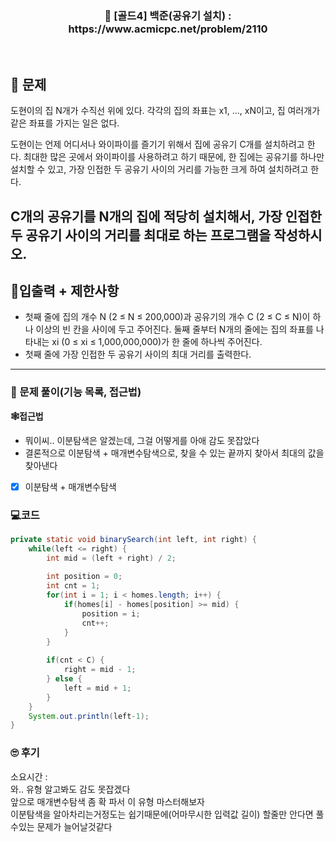 <h3 align="center"> 
    📢  [골드4] 백준(공유기 설치) : https://www.acmicpc.net/problem/2110
</h3>

<br>

## 🚀 문제

도현이의 집 N개가 수직선 위에 있다. 각각의 집의 좌표는 x1, ..., xN이고, 집 여러개가 같은 좌표를 가지는 일은 없다.

도현이는 언제 어디서나 와이파이를 즐기기 위해서 집에 공유기 C개를 설치하려고 한다. 최대한 많은 곳에서 와이파이를 사용하려고 하기 때문에, 한 집에는 공유기를 하나만 설치할 수 있고, 가장 인접한 두 공유기 사이의 거리를 가능한 크게 하여 설치하려고 한다.

C개의 공유기를 N개의 집에 적당히 설치해서, 가장 인접한 두 공유기 사이의 거리를 최대로 하는 프로그램을 작성하시오.
---

## 🚦입출력 + 제한사항

- 첫째 줄에 집의 개수 N (2 ≤ N ≤ 200,000)과 공유기의 개수 C (2 ≤ C ≤ N)이 하나 이상의 빈 칸을 사이에 두고 주어진다. 둘째 줄부터 N개의 줄에는 집의 좌표를 나타내는 xi (0 ≤ xi ≤ 1,000,000,000)가 한 줄에 하나씩 주어진다.
- 첫째 줄에 가장 인접한 두 공유기 사이의 최대 거리를 출력한다.

---

### 📜 문제 풀이(기능 목록, 접근법)
**🕸접근법**
- 뭐이씨.. 이분탐색은 알겠는데, 그걸 어떻게를 아애 감도 못잡았다
- 결론적으로 이분탐색 + 매개변수탐색으로, 찾을 수 있는 끝까지 찾아서 최대의 값을 찾아낸다

- [x] 이분탐색 + 매개변수탐색

### 💻코드

```java
private static void binarySearch(int left, int right) {
	while(left <= right) {
		int mid = (left + right) / 2;
		
		int position = 0;
		int cnt = 1;
		for(int i = 1; i < homes.length; i++) {
			if(homes[i] - homes[position] >= mid) {
				position = i;
				cnt++;
			}
		}
		
		if(cnt < C) {
			right = mid - 1;
		} else {
			left = mid + 1;
		}
	}
	System.out.println(left-1);
}
```

### 🙄 후기
소요시간 :  <br>
와.. 유형 알고봐도 감도 못잡겠다<br>
앞으로 매개변수탐색 좀 확 파서 이 유형 마스터해보자<br>
이분탐색을 알아차리는거정도는 쉽기때문에(어마무시한 입력값 길이) 할줄만 안다면 풀수있는 문제가 늘어날것같다